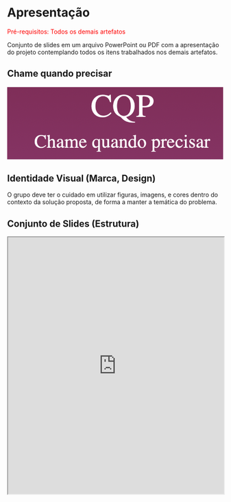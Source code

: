 # Apresentação

<span style="color:red">Pré-requisitos: Todos os demais artefatos</span>

Conjunto de slides em um arquivo PowerPoint ou PDF com a apresentação do projeto contemplando todos os itens trabalhados nos demais artefatos.

## Chame quando precisar

![logo](./img/cqp_logo.png)

## Identidade Visual (Marca, Design)

O grupo deve ter o cuidado em utilizar figuras, imagens, e cores dentro do contexto da solução proposta, de forma a manter a temática do problema.

## Conjunto de Slides (Estrutura)

<iframe
  src="https://github.com/ICEI-PUC-Minas-PMV-ADS/pmv-ads-2023-2-e2-proj-chame-quando-precisar/blob/feature/sql_serve_azure/docs/img/slides/index.html"
  style="width:100%; height:600px;"
></iframe>
 